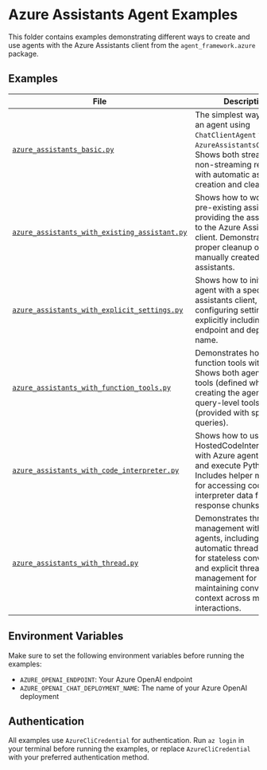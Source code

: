 # Azure Assistants Agent Examples

This folder contains examples demonstrating different ways to create and use agents with the Azure Assistants client from the `agent_framework.azure` package.

## Examples

| File | Description |
|------|-------------|
| [`azure_assistants_basic.py`](azure_assistants_basic.py) | The simplest way to create an agent using `ChatClientAgent` with `AzureAssistantsClient`. Shows both streaming and non-streaming responses with automatic assistant creation and cleanup. |
| [`azure_assistants_with_existing_assistant.py`](azure_assistants_with_existing_assistant.py) | Shows how to work with a pre-existing assistant by providing the assistant ID to the Azure Assistants client. Demonstrates proper cleanup of manually created assistants. |
| [`azure_assistants_with_explicit_settings.py`](azure_assistants_with_explicit_settings.py) | Shows how to initialize an agent with a specific assistants client, configuring settings explicitly including endpoint and deployment name. |
| [`azure_assistants_with_function_tools.py`](azure_assistants_with_function_tools.py) | Demonstrates how to use function tools with agents. Shows both agent-level tools (defined when creating the agent) and query-level tools (provided with specific queries). |
| [`azure_assistants_with_code_interpreter.py`](azure_assistants_with_code_interpreter.py) | Shows how to use the HostedCodeInterpreterTool with Azure agents to write and execute Python code. Includes helper methods for accessing code interpreter data from response chunks. |
| [`azure_assistants_with_thread.py`](azure_assistants_with_thread.py) | Demonstrates thread management with Azure agents, including automatic thread creation for stateless conversations and explicit thread management for maintaining conversation context across multiple interactions. |

## Environment Variables

Make sure to set the following environment variables before running the examples:

- `AZURE_OPENAI_ENDPOINT`: Your Azure OpenAI endpoint
- `AZURE_OPENAI_CHAT_DEPLOYMENT_NAME`: The name of your Azure OpenAI deployment

## Authentication

All examples use `AzureCliCredential` for authentication. Run `az login` in your terminal before running the examples, or replace `AzureCliCredential` with your preferred authentication method.
